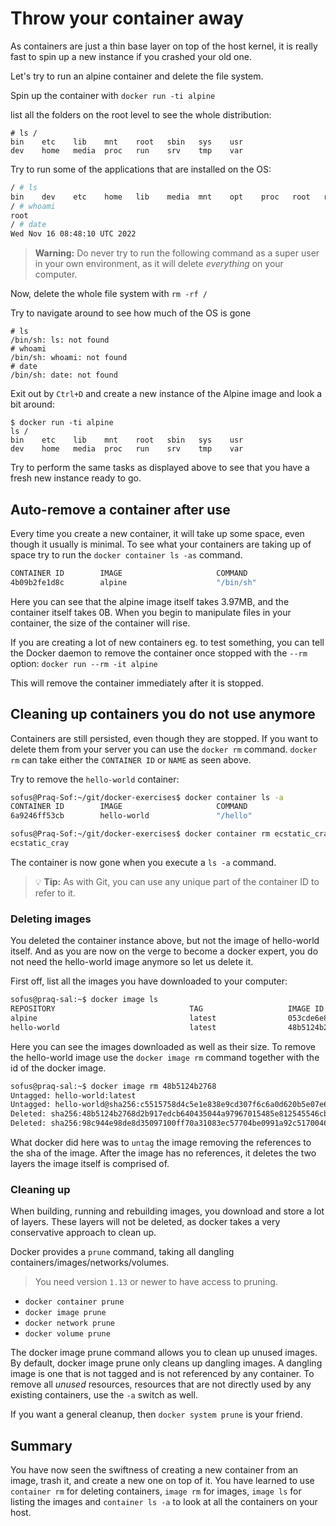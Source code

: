 # Throw your container away

As containers are just a thin base layer on top of the host kernel, it is really fast to spin up a new instance if you crashed your old one.

Let's try to run an alpine container and delete the file system.

Spin up the container with `docker run -ti alpine`

list all the folders on the root level to see the whole distribution:

```
# ls /
bin    etc    lib    mnt    root   sbin   sys    usr
dev    home   media  proc   run    srv    tmp    var
```

Try to run some of the applications that are installed on the OS:

```bash
/ # ls
bin    dev    etc    home   lib    media  mnt    opt    proc   root   run    sbin   srv    sys    tmp    usr    var
/ # whoami
root
/ # date
Wed Nov 16 08:48:10 UTC 2022
```

> **Warning:** Do never try to run the following command as a super user in your own environment, as it will delete _everything_ on your computer.

Now, delete the whole file system with `rm -rf /`

Try to navigate around to see how much of the OS is gone

```
# ls
/bin/sh: ls: not found
# whoami
/bin/sh: whoami: not found
# date
/bin/sh: date: not found
```

Exit out by `Ctrl+D` and create a new instance of the Alpine image and look a bit around:

```
$ docker run -ti alpine
ls /
bin    etc    lib    mnt    root   sbin   sys    usr
dev    home   media  proc   run    srv    tmp    var
```

Try to perform the same tasks as displayed above to see that you have a fresh new instance ready to go.

## Auto-remove a container after use

Every time you create a new container, it will take up some space, even though it usually is minimal.
To see what your containers are taking up of space try to run the `docker container ls -as` command.

```bash
CONTAINER ID        IMAGE                     COMMAND                  CREATED             STATUS                      PORTS                                                          NAMES               SIZE
4b09b2fe1d8c        alpine                    "/bin/sh"                7 seconds ago       Exited (1) 1 second ago                                                                    silly_jones         0B (virtual 3.97MB)
```

Here you can see that the alpine image itself takes 3.97MB, and the container itself takes 0B. When you begin to manipulate files in your container, the size of the container will rise.

If you are creating a lot of new containers eg. to test something, you can tell the Docker daemon to remove the container once stopped with the `--rm` option:
`docker run --rm -it alpine`

This will remove the container immediately after it is stopped.

## Cleaning up containers you do not use anymore

Containers are still persisted, even though they are stopped.
If you want to delete them from your server you can use the `docker rm` command.
`docker rm` can take either the `CONTAINER ID` or `NAME` as seen above. 

Try to remove the `hello-world` container:

```bash
sofus@Praq-Sof:~/git/docker-exercises$ docker container ls -a
CONTAINER ID        IMAGE                     COMMAND                  CREATED             STATUS                      PORTS                                                          NAMES
6a9246ff53cb        hello-world               "/hello"                 18 seconds ago      Exited (0) 16 seconds ago                                                                  ecstatic_cray

sofus@Praq-Sof:~/git/docker-exercises$ docker container rm ecstatic_cray
ecstatic_cray
```

The container is now gone when you execute a `ls -a` command.

> :bulb: **Tip:** As with Git, you can use any unique part of the container ID to refer to it.

### Deleting images

You deleted the container instance above, but not the image of hello-world itself. And as you are now on the verge to become a docker expert, you do not need the hello-world image anymore so let us delete it.

First off, list all the images you have downloaded to your computer:

```bash
sofus@praq-sal:~$ docker image ls
REPOSITORY                              TAG                   IMAGE ID            CREATED             SIZE
alpine                                  latest                053cde6e8953        9 days ago          3.97MB
hello-world                             latest                48b5124b2768        10 months ago       1.84kB
```

Here you can see the images downloaded as well as their size.
To remove the hello-world image use the `docker image rm` command together with the id of the docker image.

```bash
sofus@praq-sal:~$ docker image rm 48b5124b2768
Untagged: hello-world:latest
Untagged: hello-world@sha256:c5515758d4c5e1e838e9cd307f6c6a0d620b5e07e6f927b07d05f6d12a1ac8d7
Deleted: sha256:48b5124b2768d2b917edcb640435044a97967015485e812545546cbed5cf0233
Deleted: sha256:98c944e98de8d35097100ff70a31083ec57704be0991a92c51700465e4544d08
```

What docker did here was to `untag` the image removing the references to the sha of the image. After the image has no references, it deletes the two layers the image itself is comprised of.

### Cleaning up

When building, running and rebuilding images, you download and store a lot of layers. These layers will not be deleted, as docker takes a very conservative approach to clean up.

Docker provides a `prune` command, taking all dangling containers/images/networks/volumes.

> You need version `1.13` or newer to have access to pruning.

- `docker container prune`
- `docker image prune`
- `docker network prune`
- `docker volume prune`

The docker image prune command allows you to clean up unused images. By default, docker image prune only cleans up dangling images. A dangling image is one that is not tagged and is not referenced by any container. To remove all _unused_ resources, resources that are not directly used by any existing containers, use the `-a` switch as well.

If you want a general cleanup, then `docker system prune` is your friend.

## Summary

You have now seen the swiftness of creating a new container from an image, trash it, and create a new one on top of it.
You have learned to use `container rm` for deleting containers, `image rm` for images, `image ls` for listing the images and `container ls -a` to look at all the containers on your host.
